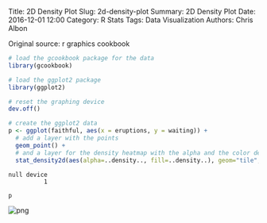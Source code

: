 Title: 2D Density Plot
Slug: 2d-density-plot
Summary: 2D Density Plot
Date: 2016-12-01 12:00
Category: R Stats
Tags: Data Visualization
Authors: Chris Albon



Original source: r graphics cookbook


```R
# load the gcookbook package for the data
library(gcookbook)

# load the ggplot2 package
library(ggplot2)

# reset the graphing device
dev.off()

# create the ggplot2 data
p <- ggplot(faithful, aes(x = eruptions, y = waiting)) +
  # add a layer with the points
  geom_point() +
  # and a layer for the density heatmap with the alpha and the color determined by density (the .. refers to the fact that density is a variable that was created inside the ggplot() function)
  stat_density2d(aes(alpha=..density.., fill=..density..), geom="tile", contour=FALSE)
```




    null device
              1




```R
p
```









![png]({filename}/images/2d-density-plot_files/2d-density-plot_2_1.png)

